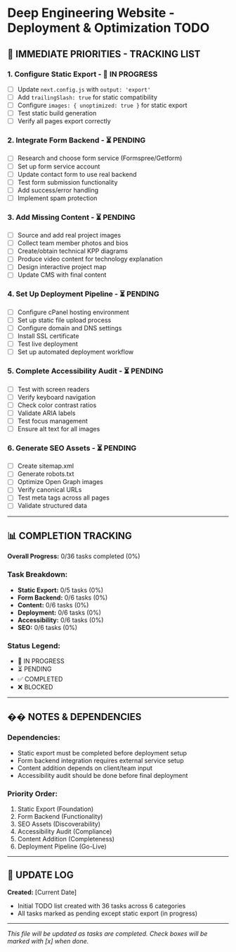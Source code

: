# Deep Engineering Website - Deployment & Optimization TODO

## 🎯 IMMEDIATE PRIORITIES - TRACKING LIST

### **1. Configure Static Export** - 🔄 IN PROGRESS
- [ ] Update `next.config.js` with `output: 'export'`
- [ ] Add `trailingSlash: true` for static compatibility
- [ ] Configure `images: { unoptimized: true }` for static export
- [ ] Test static build generation
- [ ] Verify all pages export correctly

### **2. Integrate Form Backend** - ⏳ PENDING
- [ ] Research and choose form service (Formspree/Getform)
- [ ] Set up form service account
- [ ] Update contact form to use real backend
- [ ] Test form submission functionality
- [ ] Add success/error handling
- [ ] Implement spam protection

### **3. Add Missing Content** - ⏳ PENDING
- [ ] Source and add real project images
- [ ] Collect team member photos and bios
- [ ] Create/obtain technical KPP diagrams
- [ ] Produce video content for technology explanation
- [ ] Design interactive project map
- [ ] Update CMS with final content

### **4. Set Up Deployment Pipeline** - ⏳ PENDING
- [ ] Configure cPanel hosting environment
- [ ] Set up static file upload process
- [ ] Configure domain and DNS settings
- [ ] Install SSL certificate
- [ ] Test live deployment
- [ ] Set up automated deployment workflow

### **5. Complete Accessibility Audit** - ⏳ PENDING
- [ ] Test with screen readers
- [ ] Verify keyboard navigation
- [ ] Check color contrast ratios
- [ ] Validate ARIA labels
- [ ] Test focus management
- [ ] Ensure alt text for all images

### **6. Generate SEO Assets** - ⏳ PENDING
- [ ] Create sitemap.xml
- [ ] Generate robots.txt
- [ ] Optimize Open Graph images
- [ ] Verify canonical URLs
- [ ] Test meta tags across all pages
- [ ] Validate structured data

---

## 📊 COMPLETION TRACKING

**Overall Progress:** 0/36 tasks completed (0%)

### **Task Breakdown:**
- **Static Export:** 0/5 tasks (0%)
- **Form Backend:** 0/6 tasks (0%)
- **Content:** 0/6 tasks (0%)
- **Deployment:** 0/6 tasks (0%)
- **Accessibility:** 0/6 tasks (0%)
- **SEO:** 0/6 tasks (0%)

### **Status Legend:**
- 🔄 IN PROGRESS
- ⏳ PENDING
- ✅ COMPLETED
- ❌ BLOCKED

---

## �� NOTES & DEPENDENCIES

### **Dependencies:**
- Static export must be completed before deployment setup
- Form backend integration requires external service setup
- Content addition depends on client/team input
- Accessibility audit should be done before final deployment

### **Priority Order:**
1. Static Export (Foundation)
2. Form Backend (Functionality)
3. SEO Assets (Discoverability)
4. Accessibility Audit (Compliance)
5. Content Addition (Completeness)
6. Deployment Pipeline (Go-Live)

---

## 🔄 UPDATE LOG

**Created:** [Current Date]
- Initial TODO list created with 36 tasks across 6 categories
- All tasks marked as pending except static export (in progress)

---

*This file will be updated as tasks are completed. Check boxes will be marked with [x] when done.*